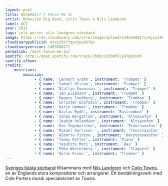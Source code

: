 ```yaml
---
layout: post
title: Don&#8217;t Fence Me In
artist: Bohuslän Big Band, Colin Towns & Nils Landgren
label: ACT
year: 2011
tags: cole porter nils landgren storband
image: https://res.cloudinary.com/urre/image/upload/v1465690171/mjxzzkk7tqynjpukk7qn.jpg
cloudinarypublicid: mjxzzkk7tqynjpukk7qn
cloudinaryversion: 1465690171
permalink: /dont-fence-me-in/
spotify: http://open.spotify.com/track/2h0bc197bWfFEyBTQRCnOh
spotify_album: 
credits:
    musicians:
        musician:
             - { name: 'Lennart Grahn', instrument: 'Trumpet' }
             - { name: 'Samuel Olsson', instrument: 'Trumpet' }
             - { name: 'Staffan Svensson ', instrument: 'Trumpet' }
             - { name: 'Jan Eliasson', instrument: 'Trumpet' }
             - { name: 'Magnus Svedberg', instrument: 'Trombon' }
             - { name: 'Christer Olofsson', instrument: 'Trombon' }
             - { name: 'Karin Hammar', instrument: 'Trombon' }
             - { name: 'Niclas Rydh', instrument: 'Bastrombon' }
             - { name: 'Johan Borgström', instrument: 'Altsaxofon' }
             - { name: 'Joakim Rolandson', instrument: 'Altsaxofon' }
             - { name: 'Ove Ingemarsson', instrument: 'Tenorsaxofon' }
             - { name: 'Mikael Karlsson ', instrument: 'Tenorsaxofon' }
             - { name: 'Alberto Pinton', instrument: 'Barytonsaxofon' }
             - { name: 'Tommy Kotter', instrument: 'Piano' }
             - { name: 'Yasuhito Mori', instrument: 'Bas' }
             - { name: 'Ebba Westerberg ', instrument: 'Slagverk' }
             - { name: 'Göran Kroon ', instrument: 'Trummor' }
---
```


<a href="http://sv.wikipedia.org/wiki/Bohusl%C3%A4n_Big_Band">Sveriges bästa storband</a> tillsammans med <a href="http://sv.wikipedia.org/wiki/Nils_Landgren">Nils Landgren</a> och <a href="http://en.wikipedia.org/wiki/Colin_Towns">Colin Towns</a>, en av Englands stora kompositörer och arrangörer. Ett beställningsverk med Cole Porters musik specialskrivet av Towns.